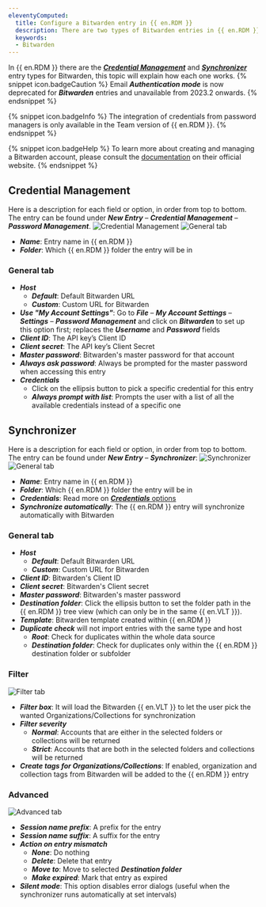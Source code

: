 ```yaml
---
eleventyComputed:
  title: Configure a Bitwarden entry in {{ en.RDM }}
  description: There are two types of Bitwarden entries in {{ en.RDM }}; this topic will explain how each one works.
  keywords:
  - Bitwarden
---
```

In {{ en.RDM }} there are the <a href="#credential-management">***Credential Management***</a> and <a href="#synchronizer">***Synchronizer***</a> entry types for Bitwarden, this topic will explain how each one works.
{% snippet icon.badgeCaution %}
Email ***Authentication mode*** is now deprecated for ***Bitwarden*** entries and unavailable from 2023.2 onwards.
{% endsnippet %}

{% snippet icon.badgeInfo %}
The integration of credentials from password managers is only available in the Team version of {{ en.RDM }}.
{% endsnippet %}

{% snippet icon.badgeHelp %}
To learn more about creating and managing a Bitwarden account, please consult the [documentation](https://bitwarden.com/help/) on their official website.
{% endsnippet %}

## Credential Management
Here is a description for each field or option, in order from top to bottom. The entry can be found under ***New Entry*** – ***Credential Management*** – ***Password Management***.
![Credential Management](https://cdnweb.devolutions.net/docs/en/kb/KB0066.png)
![General tab](https://cdnweb.devolutions.net/docs/en/kb/KB0067.png)
* ***Name***: Entry name in {{ en.RDM }}
* ***Folder***: Which {{ en.RDM }} folder the entry will be in

### General tab
* ***Host***
  * ***Default***: Default Bitwarden URL
  * ***Custom***: Custom URL for Bitwarden
* ***Use "My Account Settings"***: Go to ***File*** – ***My Account Settings*** – ***Settings*** – ***Password Management*** and click on ***Bitwarden*** to set up this option first; replaces the ***Username*** and ***Password*** fields
* ***Client ID***: The API key’s Client ID
* ***Client secret***: The API key’s Client Secret
* ***Master password***: Bitwarden's master password for that account
* ***Always ask password***: Always be prompted for the master password when accessing this entry
* ***Credentials***
  * Click on the ellipsis button to pick a specific credential for this entry
  * ***Always prompt with list***: Prompts the user with a list of all the available credentials instead of a specific one

## Synchronizer
Here is a description for each field or option, in order from top to bottom. The entry can be found under ***New Entry*** – ***Synchronizer***:
![Synchronizer](https://cdnweb.devolutions.net/docs/en/kb/KB0068.png)
![General tab](https://cdnweb.devolutions.net/docs/en/kb/KB0069.png)
* ***Name***: Entry name in {{ en.RDM }}
* ***Folder***: Which {{ en.RDM }} folder the entry will be in
* ***Credentials***: Read more on [***Credentials*** options](/rdm/windows/commands/edit/entries/entry-credentials-options/)
* ***Synchronize automatically***: The {{ en.RDM }} entry will synchronize automatically with Bitwarden

### General tab
* ***Host***
  * ***Default***: Default Bitwarden URL
  * ***Custom***: Custom URL for Bitwarden
* ***Client ID***: Bitwarden's Client ID
* ***Client secret***: Bitwarden's Client secret
* ***Master password***: Bitwarden's master password
* ***Destination folder***: Click the ellipsis button to set the folder path in the {{ en.RDM }} tree view (which can only be in the same {{ en.VLT }}).
* ***Template***: Bitwarden template created within {{ en.RDM }}
* ***Duplicate check*** will not import entries with the same type and host
  * ***Root***: Check for duplicates within the whole data source
  * ***Destination folder***: Check for duplicates only within the {{ en.RDM }} destination folder or subfolder

### Filter
![Filter tab](https://cdnweb.devolutions.net/docs/en/kb/KB0070.png)
* ***Filter box***: It will load the Bitwarden {{ en.VLT }} to let the user pick the wanted Organizations/Collections for synchronization
* ***Filter severity***
  * ***Normal***: Accounts that are either in the selected folders or collections will be returned
  * ***Strict***: Accounts that are both in the selected folders and collections will be returned
* ***Create tags for Organizations/Collections***: If enabled, organization and collection tags from Bitwarden will be added to the {{ en.RDM }} entry

### Advanced
![Advanced tab](https://cdnweb.devolutions.net/docs/en/kb/KB0071.png)
* ***Session name prefix***: A prefix for the entry
* ***Session name suffix***: A suffix for the entry
* ***Action on entry mismatch***
  * ***None***: Do nothing
  * ***Delete***: Delete that entry
  * ***Move to***: Move to selected ***Destination folder***
  * ***Make expired***: Mark that entry as expired
* ***Silent mode***: This option disables error dialogs (useful when the synchronizer runs automatically at set intervals)
